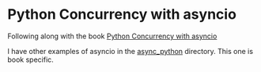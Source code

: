 # Python Concurrency with asyncio

Following along with the
book [Python Concurrency with asyncio](https://www.manning.com/books/python-concurrency-with-asyncio)

I have other examples of asyncio in the [async_python](../../async_python) directory. This one is book specific.